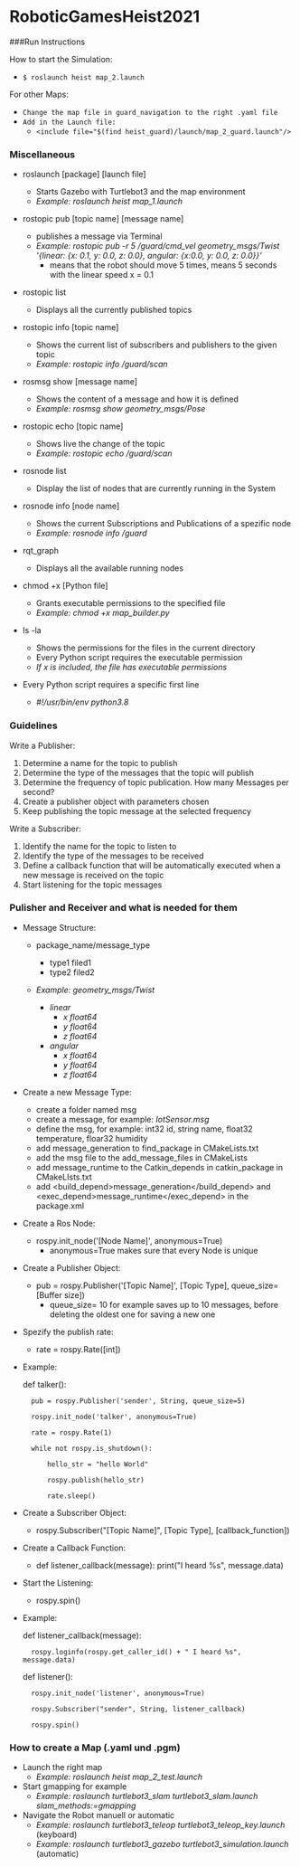 # RoboticGamesHeist2021

###Run Instructions

  How to start the Simulation:
  - `$ roslaunch heist map_2.launch`

  For other Maps:
  - `Change the map file in guard_navigation to the right .yaml file`
  - `Add in the Launch file:`
    - `<include file="$(find heist_guard)/launch/map_2_guard.launch"/>`

### Miscellaneous
- roslaunch [package] [launch file]
    - Starts Gazebo with Turtlebot3 and the map environment
    - *Example: roslaunch heist map_1.launch*

- rostopic pub [topic name] [message name]
    - publishes a message via Terminal
    - *Example: rostopic pub -r 5 /guard/cmd_vel geometry_msgs/Twist '{linear: {x: 0.1, y: 0.0, z: 0.0}, angular: {x:0.0, y: 0.0, z: 0.0}}'* 
    	- means that the robot should move 5 times, means 5 seconds with the linear speed x = 0.1

- rostopic list
    - Displays all the currently published topics
    
- rostopic info [topic name]
    - Shows the current list of subscribers and publishers to the given topic
    - *Example: rostopic info /guard/scan*
    
- rosmsg show [message name]
    - Shows the content of a message and how it is defined
    - *Example: rosmsg show geometry_msgs/Pose*
    
- rostopic echo [topic name]
    - Shows live the change of the topic 
    - *Example: rostopic echo /guard/scan*
  
- rosnode list
    - Display the list of nodes that are currently running in the System
    
- rosnode info [node name]
    - Shows the current Subscriptions and Publications of a spezific node
    - *Example: rosnode info /guard*
       
- rqt_graph
  - Displays all the available running nodes

- chmod +x [Python file]
    - Grants executable permissions to the specified file
    - *Example: chmod +x map_builder.py*

- ls -la 
    - Shows the permissions for the files in the current directory
    - Every Python script requires the executable permission
    - *If x is included, the file has executable permissions*
  
- Every Python script requires a specific first line
    - *#!/usr/bin/env python3.8*






### Guidelines

Write a Publisher: 
1. Determine a name for the topic to publish
2. Determine the type of the messages that the topic will publish
3. Determine the frequency of topic publication. How many Messages per second?
4. Create a publisher object with parameters chosen 
5. Keep publishing the topic message at the selected frequency

Write a Subscriber:
1. Identify the name for the topic to listen to
2. Identify the type of the messages to be received
3. Define a callback function that will be automatically executed when a new message is received on the topic
4. Start listening for the topic messages


### Pulisher and Receiver and what is needed for them

- Message Structure:
   - package_name/message_type
       - type1 filed1
       - type2 filed2
   	
   - *Example: geometry_msgs/Twist*
        - *linear*
            - *x float64*
            - *y float64*
            - *z float64*
        - *angular*
            - *x float64*
            - *y float64*
            - *z float64*
        	
- Create a new Message Type:
  - create a folder named msg
  - create a message, for example: *IotSensor.msg*
  - define the msg, for example: int32 id, string name, float32 temperature, floar32 humidity
  - add message_generation to find_package in CMakeLists.txt
  - add the msg file to the add_message_files in CMakeLists
  - add message_runtime to the Catkin_depends in catkin_package in CMakeLIsts.txt
  - add <build_depend>message_generation</build_depend> and <exec_depend>message_runtime</exec_depend> in the package.xml

- Create a Ros Node:
   - rospy.init_node('[Node Name]', anonymous=True)
       - anonymous=True makes sure that every Node is unique

- Create a Publisher Object:
   - pub = rospy.Publisher('[Topic Name]', [Topic Type], queue_size=[Buffer size])
       - queue_size= 10 for example saves up to 10 messages, before deleting the oldest one for saving a new one
    
- Spezify the publish rate:
   - rate = rospy.Rate([int])

- Example: 

    def talker():

        pub = rospy.Publisher('sender', String, queue_size=5)
		
        rospy.init_node('talker', anonymous=True)
	
        rate = rospy.Rate(1) 
	
        while not rospy.is_shutdown():
	
            hello_str = "hello World"
		
            rospy.publish(hello_str)
			
            rate.sleep()
			
- Create a Subscriber Object:
   - rospy.Subscriber("[Topic Name]", [Topic Type], [callback_function])
   
- Create a Callback Function: 
   - def listener_callback(message): print("I heard %s", message.data)
   
- Start the Listening:
   - rospy.spin()
   
- Example:

    def listener_callback(message):
	
        rospy.loginfo(rospy.get_caller_id() + " I heard %s", message.data)
		
    def listener():
	
        rospy.init_node('listener', anonymous=True)
		
        rospy.Subscriber("sender", String, listener_callback)
		
        rospy.spin()

### How to create a Map (.yaml und .pgm)

- Launch the right map
  - *Example: roslaunch heist map_2_test.launch*
- Start gmapping for example
  - *Example: roslaunch turtlebot3_slam turtlebot3_slam.launch slam_methods:=gmapping*
- Navigate the Robot manuell or automatic
  - *Example: roslaunch turtlebot3_teleop turtlebot3_teleop_key.launch* (keyboard)
  - *Example: roslaunch turtlebot3_gazebo turtlebot3_simulation.launch* (automatic)
